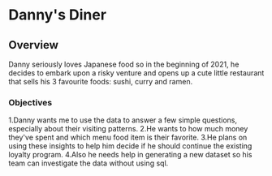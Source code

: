# Danny's Diner

## Overview 
Danny seriously loves Japanese food so in the beginning of 2021, he decides to embark upon a risky venture and opens up a cute little restaurant that sells his 3 favourite foods: sushi, curry and ramen.

### Objectives 
1.Danny wants me to use the data to answer a few simple questions, especially about their visiting patterns.
2.He wants to how much money they've spent and which menu food item is their favorite.
3.He plans on using these insights to help him decide if he should continue the existing loyalty program.
4.Also he needs help in generating a new dataset so his team can investigate the data without using sql.
